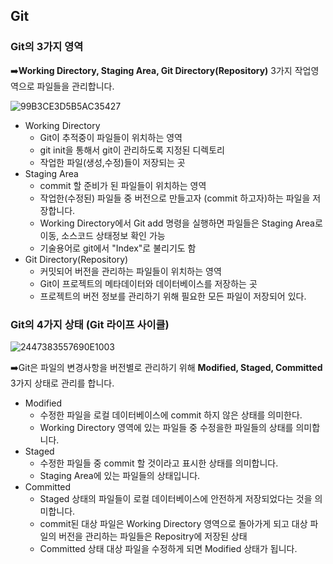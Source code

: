 ## Git  

### Git의 3가지 영역  
➡️**Working Directory, Staging Area, Git Directory(Repository)** 3가지 작업영역으로 파일들을 관리합니다.  

![99B3CE3D5B5AC35427](https://user-images.githubusercontent.com/57223501/133052358-f72ddf17-d4d6-442d-91f9-78d95c050f16.png)

* Working Directory
  - Git이 추적중이 파일들이 위치하는 영역
  - git init을 통해서 git이 관리하도록 지정된 디렉토리
  - 작업한 파일(생성,수정)들이 저장되는 곳   
* Staging Area
  - commit 할 준비가 된 파일들이 위치하는 영역
  - 작업한(수정된) 파일들 중 버전으로 만들고자 (commit 하고자)하는 파일을 저장합니다.
  - Working Directory에서 Git add 명령을 실행하면 파일들은 Staging Area로 이동, 소스코드 상태정보 확인 가능
  - 기술용어로 git에서 "Index"로 불리기도 함  
* Git Directory(Repository)
  - 커밋되어 버전을 관리하는 파일들이 위치하는 영역
  - Git이 프로젝트의 메타데이터와 데이터베이스를 저장하는 곳
  - 프로젝트의 버전 정보를 관리하기 위해 필요한 모든 파일이 저장되어 있다.  

### Git의 4가지 상태 (Git 라이프 사이클) 

![2447383557690E1003](https://user-images.githubusercontent.com/57223501/133186548-4058a015-70d0-4a5c-96fb-e59ae64b9074.png)


➡️Git은 파일의 변경사항을 버전별로 관리하기 위해 **Modified, Staged, Committed** 3가지 상태로 관리를 합니다.  
* Modified
  - 수정한 파일을 로컬 데이터베이스에 commit 하지 않은 상태를 의미한다.
  - Working Directory 영역에 있는 파일들 중 수정을한 파일들의 상태를 의미합니다.
* Staged
  - 수정한 파일들 중 commit 할 것이라고 표시한 상태를 의미합니다.
  - Staging Area에 있는 파일들의 상태입니다.
* Committed
  - Staged 상태의 파일들이 로컬 데이터베이스에 안전하게 저장되었다는 것을 의미합니다.
  - commit된 대상 파일은 Working Directory 영역으로 돌아가게 되고 대상 파일의 버전을 관리하는 파일들은 Repositry에 저장된 상태
  - Committed 상태 대상 파일을 수정하게 되면 Modified 상태가 됩니다.
